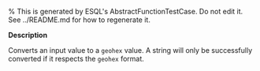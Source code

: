 % This is generated by ESQL's AbstractFunctionTestCase. Do not edit it. See ../README.md for how to regenerate it.

**Description**

Converts an input value to a `geohex` value. A string will only be successfully converted if it respects the `geohex` format.

